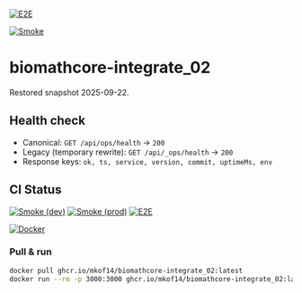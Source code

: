[![E2E](https://github.com/mkof14/biomathcore-integrate_02/actions/workflows/e2e.yml/badge.svg?branch=main-1)](https://github.com/mkof14/biomathcore-integrate_02/actions/workflows/e2e.yml)

[![Smoke](https://github.com/mkof14/biomathcore-integrate_02/actions/workflows/smoke.yml/badge.svg?branch=main-1)](https://github.com/mkof14/biomathcore-integrate_02/actions/workflows/smoke.yml)

# biomathcore-integrate_02

Restored snapshot 2025-09-22.

## Health check

- Canonical: `GET /api/ops/health` → `200`
- Legacy (temporary rewrite): `GET /api/_ops/health` → `200`
- Response keys: `ok, ts, service, version, commit, uptimeMs, env`


## CI Status

[![Smoke (dev)](https://github.com/mkof14/biomathcore-integrate_02/actions/workflows/smoke.yml/badge.svg?branch=main-1)](https://github.com/mkof14/biomathcore-integrate_02/actions/workflows/smoke.yml)
[![Smoke (prod)](https://github.com/mkof14/biomathcore-integrate_02/actions/workflows/smoke-prod.yml/badge.svg?branch=main-1)](https://github.com/mkof14/biomathcore-integrate_02/actions/workflows/smoke-prod.yml)
[![E2E](https://github.com/mkof14/biomathcore-integrate_02/actions/workflows/e2e.yml/badge.svg?branch=main-1)](https://github.com/mkof14/biomathcore-integrate_02/actions/workflows/e2e.yml)

[![Docker](https://github.com/mkof14/biomathcore-integrate_02/actions/workflows/docker.yml/badge.svg?branch=main-1)](https://github.com/mkof14/biomathcore-integrate_02/actions/workflows/docker.yml)

### Pull & run
```bash
docker pull ghcr.io/mkof14/biomathcore-integrate_02:latest
docker run --rm -p 3000:3000 ghcr.io/mkof14/biomathcore-integrate_02:latest
```
